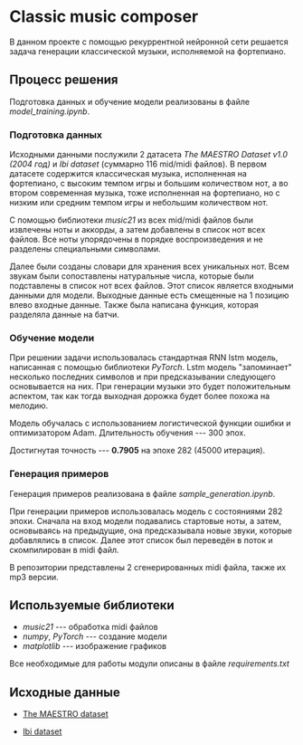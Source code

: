 # Classic music composer

В данном проекте c помощью рекуррентной нейронной сети решается задача генерации классической музыки, исполняемой на фортепиано.


## Процесс решения
Подготовка данных и обучение модели реализованы в файле
 *model_training.ipynb*.

### Подготовка данных

Исходными данными послужили 2 датасета *The MAESTRO
 Dataset v1.0 (2004 год)* и *Ibi dataset* (суммарно 116 mid/midi файлов).
  В первом датасете содержится классическая музыка, исполненная на фортепиано,
   с высоким темпом игры и большим количеством нот, а во втором современная
    музыка, тоже исполненная на фортепиано, но с низким или средним темпом 
     игры и небольшим 
количеством нот.

С помощью библиотеки *music21* из всех mid/midi файлов были извлечены 
ноты и аккорды, а затем добавлены в список нот всех файлов. Все ноты
упорядочены в порядке воспроизведения и не разделены специальными символами.

Далее были созданы словари для хранения всех уникальных нот. Всем звукам были сопоставлены натуральные числа, которые были подставлены в список нот всех файлов. Этот список является входными данными для модели. Выходные данные
 есть смещенные на 1 позицию влево входные данные. Также была написана функция, которая разделяла данные на батчи.


### Обучение модели
При решении задачи использовалась стандартная RNN lstm модель, написанная с
помощью библиотеки *PyTorch*. Lstm модель "запоминает" несколько последних символов и при предсказывании следующего основывается на них. При генерации
музыки это будет положительным аспектом, так как тогда выходная дорожка будет более похожа на мелодию.

Модель обучалась с использованием логистической функции ошибки и
оптимизатором Adam. Длительность обучения --- 300 эпох.

Достигнутая точность --- **0.7905** на эпохе 282 (45000 итерация).

### Генерация примеров

Генерация примеров реализована в файле *sample_generation.ipynb*.

При генерации примеров использовалась модель с состояниями 282 эпохи. Сначала
на вход модели подавались стартовые ноты, а затем, основываясь на предыдущие, она предсказывала новые звуки, которые добавлялись в список. Далее этот список
был переведён в поток и скомпилирован в midi файл.

В репозитории представлены 2 сгенерированных midi файла, также их mp3 версии. 


## Используемые библиотеки
* *music21* --- обработка midi файлов
* *numpy*, *PyTorch* --- создание модели
* *matplotlib* --- изображение графиков

Все необходимые для работы модули описаны в файле *requirements.txt*


## Исходные данные

* [The MAESTRO dataset](https://magenta.tensorflow.org/datasets/maestro#v100)

* [Ibi dataset](https://onedrive.live.com/?authkey=%21AO8HM8ZddtktiQ0&id=CE1D210F9FBC3B56%21752&cid=CE1D210F9FBC3B56)
